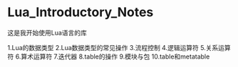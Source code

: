 # Lua_Introductory_Notes
这是我开始使用Lua语言的库

1.Lua的数据类型
2.Lua数据类型的常见操作
3.流程控制
4.逻辑运算符
5.关系运算符
6.算术运算符
7.迭代器
8.table的操作
9.模块与包
10.table和metatable
